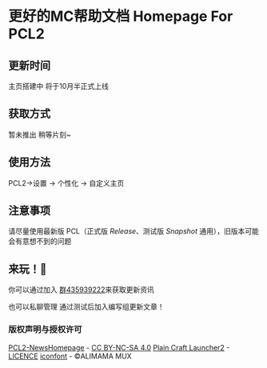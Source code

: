 # 更好的MC帮助文档 Homepage For PCL2
## 更新时间
主页搭建中 将于10月半正式上线

## 获取方式
暂未推出 稍等片刻~

## 使用方法
PCL2->设置 -> 个性化 -> 自定义主页
 
## 注意事项

请尽量使用最新版 PCL（正式版 *Release*、测试版 *Snapshot* 通用），旧版本可能会有意想不到的问题

## 来玩！👀

你可以通过加入 [群435939222](https://qm.qq.com/q/lXI1k7H7Es)来获取更新资讯

也可以私聊管理 通过测试后加入编写组更新文章！

### 版权声明与授权许可

[PCL2-NewsHomepage](https://news.bugjump.net) - [CC BY-NC-SA 4.0](https://creativecommons.org/licenses/by-nc-sa/4.0/)
[Plain Craft Launcher2](https://github.com/Hex-Dragon/PCL2) - [LICENCE](https://github.com/Hex-Dragon/PCL2/blob/main/LICENCE)
[iconfont](https://www.iconfont.cn) - ©ALIMAMA MUX

